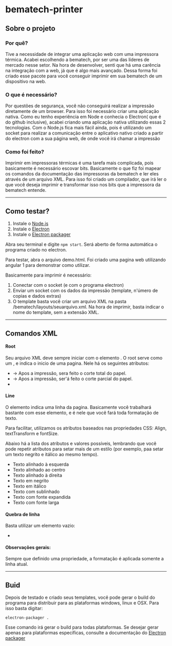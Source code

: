 # bematech-printer


## Sobre o projeto
### Por quê?
Tive a necessidade de integrar uma aplicação web com uma impressora térmica. Acabei escolhendo a bematech, por ser uma das líderes de mercado nesse setor. Na hora de desenvolver, senti que há uma carência na integração com a web, já que é algo mais avançado. Dessa forma foi criado esse pacote para você conseguir imprimir em sua bematech de um dispositivo na web.

### O que é necessário?
Por questões de segurança, você não conseguirá realizar a impressão diretamente de um browser. Para isso foi necessário criar uma aplicação nativa. Como eu tenho experiência em Node e conhecia o Electron( que é do github inclusive), acabei criando uma aplicação nativa utilizando essas 2 tecnologias. Com o Node.js fica mais fácil ainda, pois é utilizando um socket para realizar a comunicação entre o aplicativo nativo criado a partir do electron com a sua página web, de onde você irá chamar a impressão

### Como foi feito?
Imprimir em impressoras térmicas é uma tarefa mais complicada, pois basicamente é necessário escovar bits. Basicamente o que fiz foi mapear os comandos da documentação das impressoras da bematech e ler eles através de um arquivo XML. Para isso foi criado um compilador, que irá ler o que você deseja imprimir e transformar isso nos bits que a impressora da bematech entende.

***
## Como testar?
1. Instale o [Node.js](https://nodejs.org/en/)
2. Instale o [Electron](https://electron.atom.io/)
3. Instale o [Electron packager](https://github.com/electron-userland/electron-packager)

Abra seu terminal e digite `npm start`. Será aberto de forma automática o programa criado no electron.

Para testar, abra o arquivo demo.html. Foi criado uma pagina web utilizando angular 1 para demonstrar como utilizar.

Basicamente para imprimir é necessário:
1. Conectar com o socket (e com o programa electron)
2. Enviar um socket com os dados da impressão (template, n'úmero de copias e dados extras)
3. O template basta você criar um arquivo XML na pasta /bematech/layouts/seuarquivo.xml. Na hora de imprimir, basta indicar o nome do template, sem a extensão XML.

***
## Comandos XML

#### Root
Seu arquivo XML deve sempre iniciar com o elemento <root></root>. O root serve como um <html></html>, e indica o inicio de uma pagina. Nele há os seguintes atributos:

- <root cut="full"> -> Apos a impressão, sera feito o corte total do papel.
- <root cut="half"> -> Apos a impressão, ser'á feito o corte parcial do papel.
-
#### Line
O elemento <line></line> indica uma linha da pagina. Basicamente você trabalhará bastante com esse elemento, e é nele que você fará toda formatação de texto.

Para facilitar, utilizamos os atributos baseados nas propriedades CSS: Align, textTransform e fontSize.

Abaixo há a lista dos atributos e valores possíveis, lembrando que você pode repetir atributos para setar mais de um estilo (por exemplo, paa setar um texto negrito e itálico ao mesmo tempo).

- <line align="left">Texto alinhado à esquerda</line>
- <line align="left">Texto alinhado ao centro</line>
- <line align="left">Texto alinhado à direita</line>
- <line textTransform="bold">Texto em negrito</line>
- <line textTransform="italic">Texto em itálico</line>
- <line textTransform="underline">Texto com sublinhado</line>
- <line fontSize="expanded">Texto com fonte expandida</line>
- <line fontSize="large">Texto com fonte larga</line>

#### Quebra de linha
Basta utilizar um elemento <line /> vazio:

- <line></line>

#### Observações gerais:
Sempre que definido uma propriedade, a formatação é aplicada somente a linha atual.

***

## Buid
Depois de testado e criado seus templates, você pode gerar o build do programa para distribuir para as plataformas windows, linux e OSX. Para isso basta digitar:

`electron-packager .`

Esse comando irá gerar o build para todas plataformas. Se desejar gerar apenas para plataformas específicas, consulte a documentação do [Electron packager](https://github.com/electron-userland/electron-packager)
